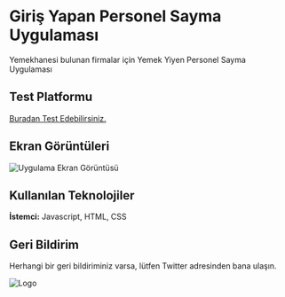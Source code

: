 
# Giriş Yapan Personel Sayma Uygulaması

Yemekhanesi bulunan firmalar için Yemek Yiyen Personel Sayma Uygulaması

## Test Platformu

[Buradan Test Edebilirsiniz.](https://sleexc.github.io/PersonelSaymaUygulamasi/)

## Ekran Görüntüleri

![Uygulama Ekran Görüntüsü](https://i.hizliresim.com/qe4wvgx.jpg)


## Kullanılan Teknolojiler

**İstemci:** Javascript, HTML, CSS

  
## Geri Bildirim

Herhangi bir geri bildiriminiz varsa, lütfen Twitter adresinden bana ulaşın.

  
![Logo](https://i.hizliresim.com/90vb3nd.png)

    
